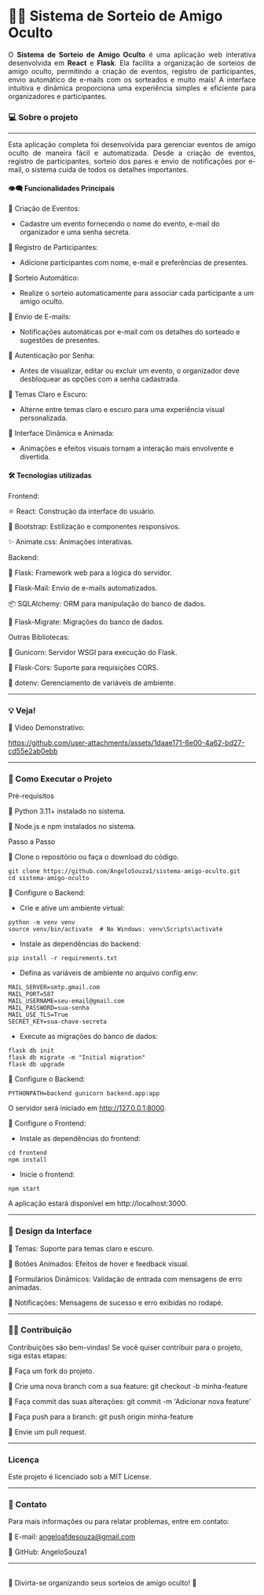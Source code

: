 # 🎉🎁 Sistema de Sorteio de Amigo Oculto


<div align="justify"> O <strong>Sistema de Sorteio de Amigo Oculto</strong> é uma aplicação web interativa desenvolvida em <strong>React</strong> e <strong>Flask</strong>. Ela facilita a organização de sorteios de amigo oculto, permitindo a criação de eventos, registro de participantes, envio automático de e-mails com os sorteados e muito mais! A interface intuitiva e dinâmica proporciona uma experiência simples e eficiente para organizadores e participantes.</div>

### 💻 Sobre o projeto

---

<div align="justify"> Esta aplicação completa foi desenvolvida para gerenciar eventos de amigo oculto de maneira fácil e automatizada. Desde a criação de eventos, registro de participantes, sorteio dos pares e envio de notificações por e-mail, o sistema cuida de todos os detalhes importantes.</div>

#### 👁️‍🗨️ Funcionalidades Principais

🔹 Criação de Eventos:

   - Cadastre um evento fornecendo o nome do evento, e-mail do organizador e uma senha secreta.

🔹 Registro de Participantes:

   - Adicione participantes com nome, e-mail e preferências de presentes.

🔹 Sorteio Automático:

   - Realize o sorteio automaticamente para associar cada participante a um amigo oculto.

🔹 Envio de E-mails:

   - Notificações automáticas por e-mail com os detalhes do sorteado e sugestões de presentes.

🔹 Autenticação por Senha:

   - Antes de visualizar, editar ou excluir um evento, o organizador deve desbloquear as opções com a senha cadastrada.

🔹 Temas Claro e Escuro:

   - Alterne entre temas claro e escuro para uma experiência visual personalizada.

🔹 Interface Dinâmica e Animada:

   - Animações e efeitos visuais tornam a interação mais envolvente e divertida.
</div>

#### 🛠 Tecnologias utilizadas

Frontend:

  ⚛️ React: Construção da interface do usuário.
   
  💅 Bootstrap: Estilização e componentes responsivos.
   
  ✨ Animate.css: Animações interativas.

Backend:

  🐍 Flask: Framework web para a lógica do servidor.
  
  📧 Flask-Mail: Envio de e-mails automatizados.
  
  📦 SQLAlchemy: ORM para manipulação do banco de dados.
  
  🔧 Flask-Migrate: Migrações do banco de dados.

Outras Bibliotecas:

  🔹 Gunicorn: Servidor WSGI para execução do Flask.
 
  🔹 Flask-Cors: Suporte para requisições CORS.
 
  🔹 dotenv: Gerenciamento de variáveis de ambiente.

---

### 💡 Veja!

🔹 Video Demonstrativo:



https://github.com/user-attachments/assets/1daae171-8e00-4a62-bd27-cd55e2ab0ebb



---

### 🔧 Como Executar o Projeto

Pré-requisitos

🔹 Python 3.11+ instalado no sistema.

🔹 Node.js e npm instalados no sistema.

Passo a Passo

🔹 Clone o repositório ou faça o download do código.

```
git clone https://github.com/AngeloSouza1/sistema-amigo-oculto.git
cd sistema-amigo-oculto
```


🔹 Configure o Backend:
 - Crie e ative um ambiente virtual:

```
python -m venv venv
source venv/bin/activate  # No Windows: venv\Scripts\activate
```
 - Instale as dependências do backend:
 ```
pip install -r requirements.txt
```
 - Defina as variáveis de ambiente no arquivo config.env:
 ```
MAIL_SERVER=smtp.gmail.com
MAIL_PORT=587
MAIL_USERNAME=seu-email@gmail.com
MAIL_PASSWORD=sua-senha
MAIL_USE_TLS=True
SECRET_KEY=sua-chave-secreta

```
 - Execute as migrações do banco de dados:
 ```
flask db init
flask db migrate -m "Initial migration"
flask db upgrade

```
🔹 Configure o Backend:
```
PYTHONPATH=backend gunicorn backend.app:app
```
O servidor será iniciado em http://127.0.0.1:8000.

🔹 Configure o Frontend:
 - Instale as dependências do frontend:
 ```
cd frontend
npm install

```
- Inicie o frontend:
 ```
npm start

```
A aplicação estará disponível em http://localhost:3000.

---

### 🎨 Design da Interface

🔹 Temas: Suporte para temas claro e escuro.

🔹 Botões Animados: Efeitos de hover e feedback visual.

🔹 Formulários Dinâmicos: Validação de entrada com mensagens de erro animadas.

🔹 Notificações: Mensagens de sucesso e erro exibidas no rodapé.

---

### 🤝🏻 Contribuição

Contribuições são bem-vindas! Se você quiser contribuir para o projeto, siga estas etapas:

🔹 Faça um fork do projeto.

🔹 Crie uma nova branch com a sua feature: git checkout -b minha-feature

🔹 Faça commit das suas alterações: git commit -m 'Adicionar nova feature'

🔹 Faça push para a branch: git push origin minha-feature

🔹 Envie um pull request.

---

### Licença

Este projeto é licenciado sob a MIT License.

---

### 📧 Contato

Para mais informações ou para relatar problemas, entre em contato:

  🔹  E-mail: angeloafdesouza@gmail.com

  🔹  GitHub: AngeloSouza1

---
<br>
🚀 Divirta-se organizando seus sorteios de amigo oculto! 🎁

